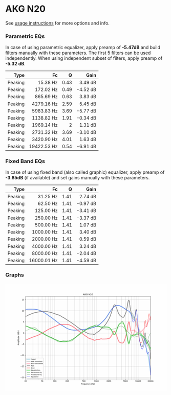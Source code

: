 # AKG N20
See [usage instructions](https://github.com/jaakkopasanen/AutoEq#usage) for more options and info.

### Parametric EQs
In case of using parametric equalizer, apply preamp of **-5.47dB** and build filters manually
with these parameters. The first 5 filters can be used independently.
When using independent subset of filters, apply preamp of **-5.32 dB**.

| Type    | Fc          |    Q | Gain     |
|--------:|------------:|-----:|---------:|
| Peaking | 15.38 Hz    | 0.43 | 3.49 dB  |
| Peaking | 172.02 Hz   | 0.49 | -4.52 dB |
| Peaking | 865.69 Hz   | 0.63 | 3.83 dB  |
| Peaking | 4279.16 Hz  | 2.59 | 5.45 dB  |
| Peaking | 5983.83 Hz  | 3.69 | -5.77 dB |
| Peaking | 1138.82 Hz  | 1.91 | -0.34 dB |
| Peaking | 1969.14 Hz  | 2    | 1.31 dB  |
| Peaking | 2731.32 Hz  | 3.69 | -3.10 dB |
| Peaking | 3420.90 Hz  | 4.01 | 1.63 dB  |
| Peaking | 19422.53 Hz | 0.54 | -6.91 dB |

### Fixed Band EQs
In case of using fixed band (also called graphic) equalizer, apply preamp of **-3.85dB**
(if available) and set gains manually with these parameters.

| Type    | Fc          |    Q | Gain     |
|--------:|------------:|-----:|---------:|
| Peaking | 31.25 Hz    | 1.41 | 2.74 dB  |
| Peaking | 62.50 Hz    | 1.41 | -0.97 dB |
| Peaking | 125.00 Hz   | 1.41 | -3.41 dB |
| Peaking | 250.00 Hz   | 1.41 | -3.37 dB |
| Peaking | 500.00 Hz   | 1.41 | 1.07 dB  |
| Peaking | 1000.00 Hz  | 1.41 | 3.40 dB  |
| Peaking | 2000.00 Hz  | 1.41 | 0.59 dB  |
| Peaking | 4000.00 Hz  | 1.41 | 3.24 dB  |
| Peaking | 8000.00 Hz  | 1.41 | -2.04 dB |
| Peaking | 16000.01 Hz | 1.41 | -4.59 dB |

### Graphs
![](./AKG%20N20.png)